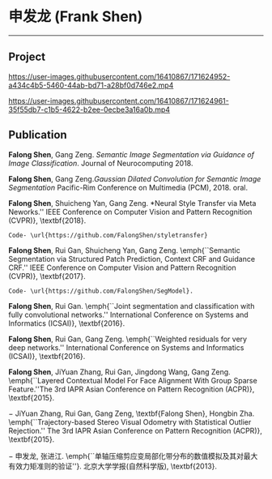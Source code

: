 # 申发龙 (Frank Shen)

----



## Project




https://user-images.githubusercontent.com/16410867/171624952-a434c4b5-5460-44ab-bd71-a28bf0d746e2.mp4




https://user-images.githubusercontent.com/16410867/171624961-35f55db7-c1b5-4622-b2ee-0ecbe3a16a0b.mp4





## Publication

**Falong Shen**, Gang Zeng. *Semantic Image Segmentation via Guidance of Image Classification*. Journal of Neurocomputing 2018.

**Falong Shen**, Gang Zeng.*Gaussian Dilated Convolution for Semantic Image Segmentation* Pacific-Rim Conference on Multimedia (PCM), 2018. oral.

 **Falong Shen**, Shuicheng Yan, Gang Zeng. *Neural Style Transfer via Meta Neworks.'' IEEE Conference on Computer Vision and Pattern Recognition (CVPR)}, \textbf{2018}.

    Code- \url{https://github.com/FalongShen/styletransfer}

**Falong Shen**, Rui Gan, Shuicheng Yan, Gang Zeng. \emph{``Semantic Segmentation via Structured Patch Prediction, Context CRF and Guidance CRF.'' IEEE Conference on Computer Vision and Pattern Recognition (CVPR)}, \textbf{2017}.

    Code- \url{https://github.com/FalongShen/SegModel}.

**Falong Shen**, Rui Gan. \emph{``Joint segmentation and classification with fully convolutional networks.'' International Conference on Systems and Informatics (ICSAI)}, \textbf{2016}.

**Falong Shen**, Rui Gan, Gang Zeng. \emph{``Weighted residuals for very deep networks.'' International Conference on Systems and Informatics (ICSAI)}, \textbf{2016}.

**Falong Shen**, JiYuan Zhang, Rui Gan, Jingdong Wang, Gang Zeng. \emph{``Layered Contextual Model For Face Alignment With Group Sparse Feature.''The 3rd IAPR Asian Conference on Pattern Recognition (ACPR)}, \textbf{2015}.

  $-$ JiYuan Zhang, Rui Gan, Gang Zeng, \textbf{Falong Shen},  Hongbin Zha. \emph{``Trajectory-based Stereo Visual Odometry with Statistical Outlier Rejection.'' The 3rd IAPR Asian Conference on Pattern Recognition (ACPR)}, \textbf{2015}.

$-$ 申发龙, 张进江. \emph{``单轴压缩剪应变局部化带分布的数值模拟及其对最大有效力矩准则的验证''}. 北京大学学报(自然科学版), \textbf{2013}.
